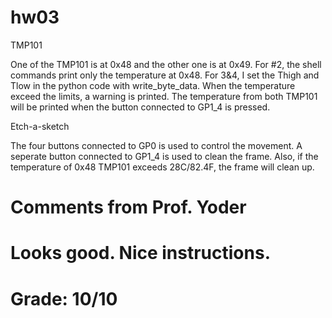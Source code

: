 # hw03

TMP101

One of the TMP101 is at 0x48 and the other one is at 0x49. For #2, the shell commands print only the temperature at 0x48. For 3&4, I set the Thigh and Tlow in the python code with write_byte_data. When the temperature exceed the limits, a warning is printed. The temperature from both TMP101 will be printed when the button connected to GP1_4 is pressed. 

Etch-a-sketch

The four buttons connected to GP0 is used to control the movement. A seperate button connected to GP1_4 is used to clean the frame. Also, if the temperature of 0x48 TMP101 exceeds 28C/82.4F, the frame will clean up. 

# Comments from Prof. Yoder
# Looks good.  Nice instructions.
# Grade:  10/10